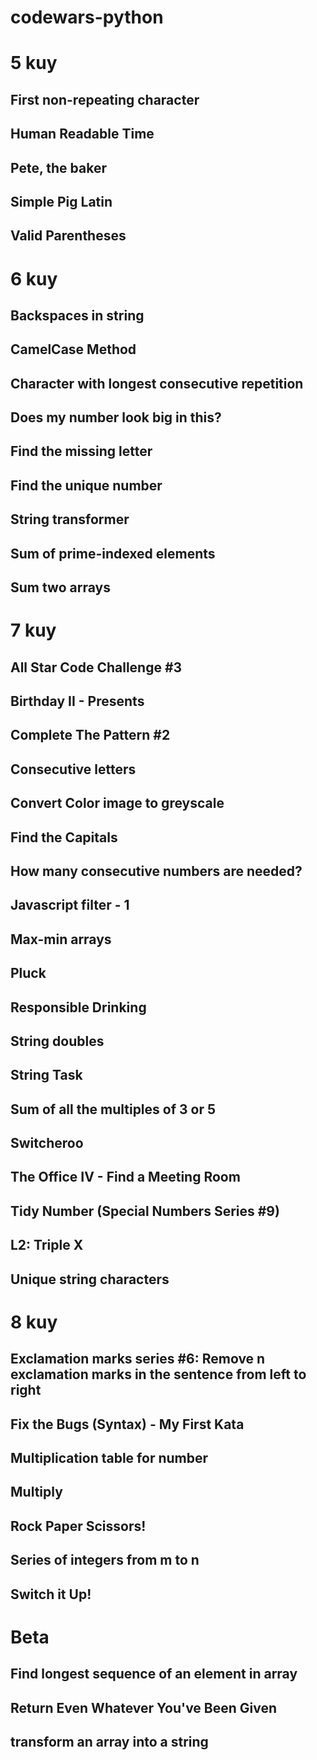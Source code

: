 # codewars-python

# 5 kuy
## First non-repeating character
## Human Readable Time
## Pete, the baker
## Simple Pig Latin
## Valid Parentheses


# 6 kuy
## Backspaces in string
## CamelCase Method
## Character with longest consecutive repetition
## Does my number look big in this?
## Find the missing letter
## Find the unique number
## String transformer
## Sum of prime-indexed elements
## Sum two arrays


# 7 kuy
## All Star Code Challenge #3
## Birthday II - Presents
## Complete The Pattern #2
## Consecutive letters
## Convert Color image to greyscale
## Find the Capitals
## How many consecutive numbers are needed?
## Javascript filter - 1
## Max-min arrays
## Pluck
## Responsible Drinking
## String doubles
## String Task
## Sum of all the multiples of 3 or 5
## Switcheroo
## The Office IV - Find a Meeting Room
## Tidy Number (Special Numbers Series #9)
## L2: Triple X
## Unique string characters


# 8 kuy
## Exclamation marks series #6: Remove n exclamation marks in the sentence from left to right
## Fix the Bugs (Syntax) - My First Kata
## Multiplication table for number
## Multiply
## Rock Paper Scissors!
## Series of integers from m to n
## Switch it Up!


# Beta
## Find longest sequence of an element in array
## Return Even Whatever You've Been Given
## transform an array into a string
